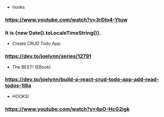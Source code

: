 - hooks 
### https://www.youtube.com/watch?v=3rDlo4-Ytuw


<h3 className="Date">It is {new Date().toLocaleTimeString()}.</h3>

- Create CRUD Todo App:
### https://dev.to/joelynn/series/12791

- The BEST! (EBook)
### https://dev.to/joelynn/build-a-react-crud-todo-app-add-read-todos-1l8a

- HOOKS!
### https://www.youtube.com/watch?v=4pO-HcG2igk